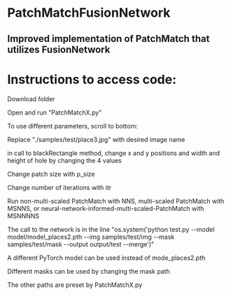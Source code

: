 # PatchMatchFusionNetwork
## Improved implementation of PatchMatch that utilizes FusionNetwork

# Instructions to access code:

Download folder

Open and run "PatchMatchX.py"

To use different parameters, scroll to bottom:

Replace "./samples/test/place3.jpg" with desired image name

in call to blackRectangle method, change x and y positions and width and height of hole by changing the 4 values

Change patch size with p_size

Change number of iterations with itr

Run non-multi-scaled PatchMatch with NNS, multi-scaled PatchMatch with MSNNS, or neural-network-informed-multi-scaled-PatchMatch with MSNNNNS

The call to the network is in the line "os.system('python test.py --model model/model_places2.pth --img samples/test/img --mask samples/test/mask --output output/test --merge')"

A different PyTorch model can be used instead of mode_places2.pth

Different masks can be used by changing the mask path

The other paths are preset by PatchMatchX.py


